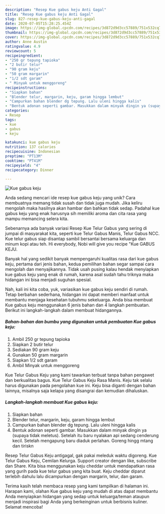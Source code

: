 ```yaml
---
description: "Resep Kue gabus keju Anti Gagal"
title: "Resep Kue gabus keju Anti Gagal"
slug: 827-resep-kue-gabus-keju-anti-gagal
date: 2020-07-05T15:28:25.454Z
image: https://img-global.cpcdn.com/recipes/3d872d9d3cc57889/751x532cq70/kue-gabus-keju-foto-resep-utama.jpg
thumbnail: https://img-global.cpcdn.com/recipes/3d872d9d3cc57889/751x532cq70/kue-gabus-keju-foto-resep-utama.jpg
cover: https://img-global.cpcdn.com/recipes/3d872d9d3cc57889/751x532cq70/kue-gabus-keju-foto-resep-utama.jpg
author: Anne Austin
ratingvalue: 4.9
reviewcount: 5
recipeingredient:
- "250 gr tepung tapioka"
- "2 butir telur"
- "90 gram keju"
- "50 gram margarin"
- "1/2 sdt garam"
- " Minyak untuk menggoreng"
recipeinstructions:
- "Siapkan bahan"
- "Blender telur, margarin, keju, garam hingga lembut"
- "Campurkan bahan blender dg tepung. Lalu uleni hingga kalis"
- "Bentuk adonan seperti gambar. Masukkan dalam minyak dingin ya (supaya tidak meletus). Setelah itu baru nyalakan api sedang cenderung kecil. Setelah mengapung baru diaduk perlahan. Goreng hingg mtang dan tiriskn"
categories:
- Resep
tags:
- kue
- gabus
- keju

katakunci: kue gabus keju 
nutrition: 137 calories
recipecuisine: Indonesian
preptime: "PT13M"
cooktime: "PT41M"
recipeyield: "4"
recipecategory: Dinner

---
```



![Kue gabus keju](https://img-global.cpcdn.com/recipes/3d872d9d3cc57889/751x532cq70/kue-gabus-keju-foto-resep-utama.jpg)

Anda sedang mencari ide resep kue gabus keju yang unik? Cara membuatnya memang tidak susah dan tidak juga mudah. Jika keliru mengolah maka hasilnya akan hambar dan bahkan tidak sedap. Padahal kue gabus keju yang enak harusnya sih memiliki aroma dan cita rasa yang mampu memancing selera kita.

Sebenarnya ada banyak variasi Resep Kue Telur Gabus yang sering di jumpai di masyarakat kita, seperti kue Telur Gabus Manis, Telur Gabus NCC. Kue telur gabus siap disantap sambil bersantai bersama keluarga dan minum kopi atau teh. Hi everybody, Nobi will give you recipe &#34;Kue GABUS KEJU.

Banyak hal yang sedikit banyak mempengaruhi kualitas rasa dari kue gabus keju, pertama dari jenis bahan, kedua pemilihan bahan segar sampai cara mengolah dan menyajikannya. Tidak usah pusing kalau hendak menyiapkan kue gabus keju yang enak di rumah, karena asal sudah tahu triknya maka hidangan ini bisa menjadi suguhan spesial.


Nah, kali ini kita coba, yuk, variasikan kue gabus keju sendiri di rumah. Tetap berbahan sederhana, hidangan ini dapat memberi manfaat untuk membantu menjaga kesehatan tubuhmu sekeluarga. Anda bisa membuat Kue gabus keju menggunakan 6 jenis bahan dan 4 langkah pembuatan. Berikut ini langkah-langkah dalam membuat hidangannya.

<!--inarticleads1-->

##### Bahan-bahan dan bumbu yang digunakan untuk pembuatan Kue gabus keju:

1. Ambil 250 gr tepung tapioka
1. Siapkan 2 butir telur
1. Sediakan 90 gram keju
1. Gunakan 50 gram margarin
1. Siapkan 1/2 sdt garam
1. Ambil  Minyak untuk menggoreng


Kue Telur Gabus Keju yang kami tawarkan terbuat tanpa bahan pengawet dan berkualitas bagus. Kue Telur Gabus Keju Rasa Manis. Keju tak selalu harus digunakan pada pengolahan kue ini. Keju bisa diganti dengan bahan lainnya, misalnya saja kelapa yang disangrai dan kemudian dihaluskan. 

<!--inarticleads2-->

##### Langkah-langkah membuat Kue gabus keju:

1. Siapkan bahan
1. Blender telur, margarin, keju, garam hingga lembut
1. Campurkan bahan blender dg tepung. Lalu uleni hingga kalis
1. Bentuk adonan seperti gambar. Masukkan dalam minyak dingin ya (supaya tidak meletus). Setelah itu baru nyalakan api sedang cenderung kecil. Setelah mengapung baru diaduk perlahan. Goreng hingg mtang dan tiriskn


Resep Telur Gabus Keju antigagal, gak pakai meleduk waktu digoreng. Kue Telur Gabus Keju, Cemilan Kelurga. Support creator dengan like, subscribe dan Share. Kita bisa menggunakan keju cheddar untuk mendapatkan rasa yang gurih pada kue telur gabus yang kita buat. Keju cheddar diparut terlebih dahulu lalu dicampurkan dengan margarin, telur, dan garam. 

Terima kasih telah membaca resep yang kami tampilkan di halaman ini. Harapan kami, olahan Kue gabus keju yang mudah di atas dapat membantu Anda menyiapkan hidangan yang sedap untuk keluarga/teman ataupun menjadi inspirasi bagi Anda yang berkeinginan untuk berbisnis kuliner. Selamat mencoba!
